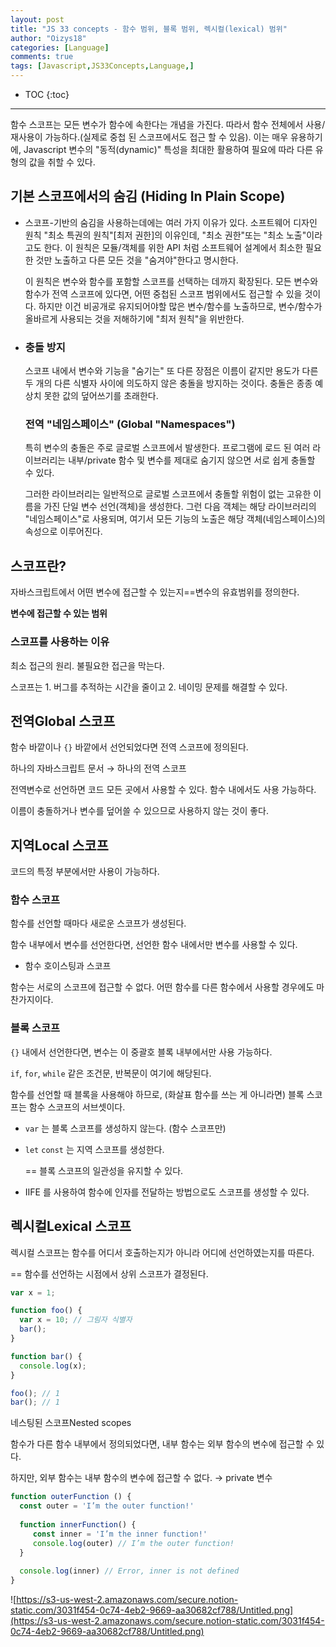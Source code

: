 ```yaml
---
layout: post
title: "JS 33 concepts - 함수 범위, 블록 범위, 렉시컬(lexical) 범위"
author: "Oizys18"
categories: [Language]
comments: true
tags: [Javascript,JS33Concepts,Language,]
---
```

* TOC
{:toc}
* * *

함수 스코프는 모든 변수가 함수에 속한다는 개념을 가진다. 따라서 함수 전체에서 사용/재사용이 가능하다.(실제로 중첩 된 스코프에서도 접근 할 수 있음). 이는 매우 유용하기에, Javascript 변수의 "동적(dynamic)" 특성을 최대한 활용하여 필요에 따라 다른 유형의 값을 취할 수 있다.

## 기본 스코프에서의 숨김 (Hiding In Plain Scope)

- 스코프-기반의 숨김을 사용하는데에는 여러 가지 이유가 있다. 소프트웨어 디자인 원칙 "최소 특권의 원칙"[최저 권한]의 이유인데, "최소 권한"또는 "최소 노출"이라고도 한다. 이 원칙은 모듈/객체를 위한 API 처럼 소프트웨어 설계에서 최소한 필요한 것만 노출하고 다른 모든 것을 "숨겨야"한다고 명시한다.

  이 원칙은 변수와 함수를 포함할 스코프를 선택하는 데까지 확장된다. 모든 변수와 함수가 전역 스코프에 있다면, 어떤 중첩된 스코프 범위에서도 접근할 수 있을 것이다. 하지만 이건 비공개로 유지되어야할 많은 변수/함수를 노출하므로, 변수/함수가 올바르게 사용되는 것을 저해하기에 "최저 원칙"을 위반한다.

- ###  충돌 방지

  스코프 내에서 변수와 기능을 "숨기는" 또 다른 장점은 이름이 같지만 용도가 다른 두 개의 다른 식별자 사이에 의도하지 않은 충돌을 방지하는 것이다. 충돌은 종종 예상치 못한 값의 덮어쓰기를 초래한다.

  ### 전역 "네임스페이스" (Global "Namespaces")

  특히 변수의 충돌은 주로 글로벌 스코프에서 발생한다. 프로그램에 로드 된 여러 라이브러리는 내부/private 함수 및 변수를 제대로 숨기지 않으면 서로 쉽게 충돌할 수 있다.

  그러한 라이브러리는 일반적으로 글로벌 스코프에서 충돌할 위험이 없는 고유한 이름을 가진 단일 변수 선언(객체)을 생성한다. 그런 다음 객체는 해당 라이브러리의 "네임스페이스"로 사용되며, 여기서 모든 기능의 노출은 해당 객체(네임스페이스)의 속성으로 이루어진다.

## 스코프란?

자바스크립트에서 어떤 변수에 접근할 수 있는지==변수의 유효범위를 정의한다.

**변수에 접근할 수 있는 범위**

### 스코프를 사용하는 이유

최소 접근의 원리. 불필요한 접근을 막는다.

스코프는 1. 버그를 추적하는 시간을 줄이고 2. 네이밍 문제를 해결할 수 있다.

## 전역Global 스코프

함수 바깥이나 `{}` 바깥에서 선언되었다면 전역 스코프에 정의된다.

하나의 자바스크립트 문서 → 하나의 전역 스코프

전역변수로 선언하면 코드 모든 곳에서 사용할 수 있다. 함수 내에서도 사용 가능하다.

이름이 충돌하거나 변수를 덮어쓸 수 있으므로 사용하지 않는 것이 좋다.

## 지역Local 스코프

코드의 특정 부분에서만 사용이 가능하다.

### 함수 스코프

함수를 선언할 때마다 새로운 스코프가 생성된다.

함수 내부에서 변수를 선언한다면, 선언한 함수 내에서만 변수를 사용할 수 있다.

- 함수 호이스팅과 스코프

함수는 서로의 스코프에 접근할 수 없다. 어떤 함수를 다른 함수에서 사용할 경우에도 마찬가지이다.

### 블록 스코프

`{}` 내에서 선언한다면, 변수는 이 중괄호 블록 내부에서만 사용 가능하다.

`if`, `for`, `while` 같은 조건문, 반복문이 여기에 해당된다.

함수를 선언할 때 블록을 사용해야 하므로, (화살표 함수를 쓰는 게 아니라면) 블록 스코프는 함수 스코프의 서브셋이다.

- `var` 는 블록 스코프를 생성하지 않는다. (함수 스코프만)
- `let` `const` 는 지역 스코프를 생성한다.

    == 블록 스코프의 일관성을 유지할 수 있다.

- IIFE 를 사용하여 함수에 인자를 전달하는 방법으로도 스코프를 생성할 수 있다.

## 렉시컬Lexical 스코프

렉시컬 스코프는 함수를 어디서 호출하는지가 아니라 어디에 선언하였는지를 따른다. 

== 함수를 선언하는 시점에서 상위 스코프가 결정된다.

```jsx
var x = 1;

function foo() {
  var x = 10; // 그림자 식별자
  bar();
}

function bar() {
  console.log(x);
}

foo(); // 1
bar(); // 1
```

네스팅된 스코프Nested scopes

함수가 다른 함수 내부에서 정의되었다면, 내부 함수는 외부 함수의 변수에 접근할 수 있다.

하지만, 외부 함수는 내부 함수의 변수에 접근할 수 없다. → private 변수

```jsx
function outerFunction () {
  const outer = 'I’m the outer function!'
    
  function innerFunction() {
     const inner = 'I’m the inner function!'
     console.log(outer) // I’m the outer function!
  }
    
  console.log(inner) // Error, inner is not defined
}
```

![https://s3-us-west-2.amazonaws.com/secure.notion-static.com/3031f454-0c74-4eb2-9669-aa30682cf788/Untitled.png](https://s3-us-west-2.amazonaws.com/secure.notion-static.com/3031f454-0c74-4eb2-9669-aa30682cf788/Untitled.png)